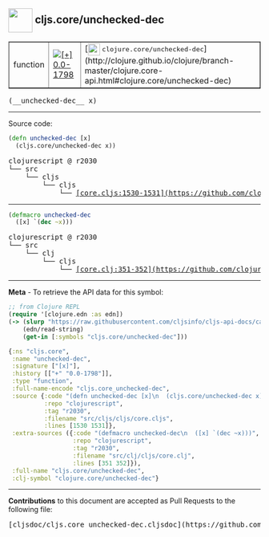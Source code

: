 ## <img width="48px" valign="middle" src="http://i.imgur.com/Hi20huC.png"> cljs.core/unchecked-dec

 <table border="1">
<tr>

<td>function</td>
<td><a href="https://github.com/cljsinfo/cljs-api-docs/tree/0.0-1798"><img valign="middle" alt="[+] 0.0-1798" src="https://img.shields.io/badge/+-0.0--1798-lightgrey.svg"></a> </td>
<td>
[<img height="24px" valign="middle" src="http://i.imgur.com/1GjPKvB.png"> <samp>clojure.core/unchecked-dec</samp>](http://clojure.github.io/clojure/branch-master/clojure.core-api.html#clojure.core/unchecked-dec)
</td>
</tr>
</table>

 <samp>
(__unchecked-dec__ x)<br>
</samp>

---





Source code:

```clj
(defn unchecked-dec [x]
  (cljs.core/unchecked-dec x))
```

 <pre>
clojurescript @ r2030
└── src
    └── cljs
        └── cljs
            └── <ins>[core.cljs:1530-1531](https://github.com/clojure/clojurescript/blob/r2030/src/cljs/cljs/core.cljs#L1530-L1531)</ins>
</pre>


---

```clj
(defmacro unchecked-dec
  ([x] `(dec ~x)))
```

 <pre>
clojurescript @ r2030
└── src
    └── clj
        └── cljs
            └── <ins>[core.clj:351-352](https://github.com/clojure/clojurescript/blob/r2030/src/clj/cljs/core.clj#L351-L352)</ins>
</pre>

---

__Meta__ - To retrieve the API data for this symbol:

```clj
;; from Clojure REPL
(require '[clojure.edn :as edn])
(-> (slurp "https://raw.githubusercontent.com/cljsinfo/cljs-api-docs/catalog/cljs-api.edn")
    (edn/read-string)
    (get-in [:symbols "cljs.core/unchecked-dec"]))
```

```clj
{:ns "cljs.core",
 :name "unchecked-dec",
 :signature ["[x]"],
 :history [["+" "0.0-1798"]],
 :type "function",
 :full-name-encode "cljs.core_unchecked-dec",
 :source {:code "(defn unchecked-dec [x]\n  (cljs.core/unchecked-dec x))",
          :repo "clojurescript",
          :tag "r2030",
          :filename "src/cljs/cljs/core.cljs",
          :lines [1530 1531]},
 :extra-sources ({:code "(defmacro unchecked-dec\n  ([x] `(dec ~x)))",
                  :repo "clojurescript",
                  :tag "r2030",
                  :filename "src/clj/cljs/core.clj",
                  :lines [351 352]}),
 :full-name "cljs.core/unchecked-dec",
 :clj-symbol "clojure.core/unchecked-dec"}

```

---

__Contributions__ to this document are accepted as Pull Requests to the following file:

 <pre>
[cljsdoc/cljs.core_unchecked-dec.cljsdoc](https://github.com/cljsinfo/cljs-api-docs/blob/master/cljsdoc/cljs.core_unchecked-dec.cljsdoc)
</pre>

